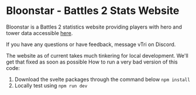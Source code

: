 # Bloonstar - Battles 2 Stats Website

Bloonstar is a Battles 2 statistics website providing players with hero and tower data accessible [here](https://www.bloonstar.com/).

If you have any questions or have feedback, message vTri on Discord.

The website as of current takes much tinkering for local development. We'll get that fixed as soon as possible
How to run a very bad version of this code:

1. Download the svelte packages through the command below
   `npm install`
2. Locally test using
   `npm run dev`

